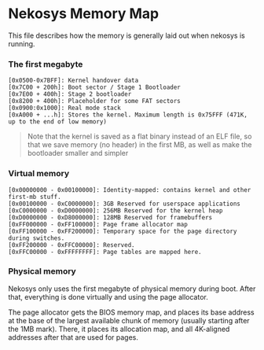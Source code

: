 # Nekosys Memory Map
This file describes how the memory is generally laid out when nekosys is running.

### The first megabyte
```
[0x0500-0x7BFF]: Kernel handover data
[0x7C00 + 200h]: Boot sector / Stage 1 Bootloader
[0x7E00 + 400h]: Stage 2 bootloader
[0x8200 + 400h]: Placeholder for some FAT sectors
[0x0900:0x1000]: Real mode stack
[0xA000 + ...h]: Stores the kernel. Maximum length is 0x75FFF (471K, up to the end of low memory)
```
> Note that the kernel is saved as a flat binary instead of an ELF file, so that we
> save memory (no header) in the first MB, as well as make the bootloader smaller
> and simpler

### Virtual memory
```
[0x00000000 - 0x00100000]: Identity-mapped: contains kernel and other first-mb stuff.
[0x00100000 - 0xC0000000]: 3GB Reserved for userspace applications
[0xC0000000 - 0xD0000000]: 256MB Reserved for the kernel heap
[0xD0000000 - 0xD8000000]: 128MB Reserved for framebuffers
[0xFF000000 - 0xFF100000]: Page frame allocator map
[0xFF100000 - 0xFF200000]: Temporary space for the page directory during switches.
[0xFF200000 - 0xFFC00000]: Reserved.
[0xFFC00000 - 0xFFFFFFFF]: Page tables are mapped here.
```

### Physical memory
Nekosys only uses the first megabyte of physical memory during boot.
After that, everything is done virtually and using the page allocator.

The page allocator gets the BIOS memory map, and places its base address
at the base of the largest available chunk of memory (usually starting
after the 1MB mark). There, it places its allocation map, and all 4K-aligned
addresses after that are used for pages.
